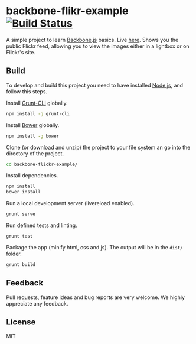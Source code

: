 # backbone-flikr-example [![Build Status](https://travis-ci.org/andresz1/backbone-flickr-example.svg?branch=master)](https://travis-ci.org/andresz1/backbone-flickr-example)
A simple project to learn [Backbone.js](http://backbonejs.org/) basics. Live [here](http://backbone-flickr.com.s3-website-us-east-1.amazonaws.com/). Shows you the public Flickr feed, allowing you to view the images either in a lightbox or on Flickr's site.

## Build
To develop and build this project you need to have installed [Node.js](https://nodejs.org/), and follow this steps.

Install [Grunt-CLI](http://gruntjs.com/) globally.

```bash
npm install -g grunt-cli
```

Install [Bower](https://bower.io/) globally.

```bash
npm install -g bower
```

Clone (or download and unzip) the project to your file system an go into the directory of the project.

```bash
cd backbone-flickr-example/
```

Install dependencies.

```bash
npm install
bower install
```

Run a local development server (livereload enabled).

```bash
grunt serve
```

Run defined tests and linting.

```bash
grunt test
```

Package the app (minify html, css and js). The output will be in the `dist/` folder.

```bash
grunt build
```

## Feedback

Pull requests, feature ideas and bug reports are very welcome. We highly appreciate any feedback.

## License

MIT
